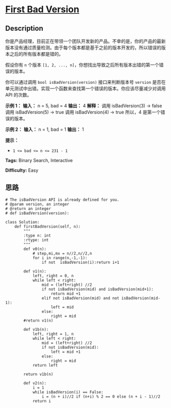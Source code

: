 # [First Bad Version][title]

## Description

你是产品经理，目前正在带领一个团队开发新的产品。不幸的是，你的产品的最新版本没有通过质量检测。由于每个版本都是基于之前的版本开发的，所以错误的版本之后的所有版本都是错的。

假设你有 `n` 个版本 `[1, 2, ..., n]`，你想找出导致之后所有版本出错的第一个错误的版本。

你可以通过调用 `bool isBadVersion(version)` 接口来判断版本号 `version`
是否在单元测试中出错。实现一个函数来查找第一个错误的版本。你应该尽量减少对调用 API 的次数。

**示例 1：**
            **输入：** n = 5, bad = 4    **输出：** 4    **解释：**    调用 isBadVersion(3) -> false     调用 isBadVersion(5) -> true     调用 isBadVersion(4) -> true    所以，4 是第一个错误的版本。    

**示例 2：**
            **输入：** n = 1, bad = 1    **输出：** 1    

**提示：**

  * `1 <= bad <= n <= 231 - 1`


**Tags:** Binary Search, Interactive

**Difficulty:** Easy

## 思路

``` python3
# The isBadVersion API is already defined for you.
# @param version, an integer
# @return an integer
# def isBadVersion(version):

class Solution:
    def firstBadVersion(self, n):
        """
        :type n: int
        :rtype: int
        """
        def v0(n):
            # step,mi,mx = n//2,n//2,n
            for i in range(n,-1,-1):
                if not  isBadVersion(i):return i+1
        
        def v1(n):
            left, right = 0, n
            while left < right:
                mid = (left+right) //2
                if not isBadVersion(mid) and isBadVersion(mid+1):
                    return mid +1
                elif not isBadVersion(mid) and not isBadVersion(mid-1):
                    left = mid
                else:
                    right = mid
        #return v1(n)

        def v1b(n):
            left, right = 1, n
            while left < right:
                mid = (left+right) //2
                if not isBadVersion(mid):
                    left = mid +1
                else:
                    right = mid 
            return left
            
        return v1b(n)  

        def v2(n):
            i = 1
            while isBadVersion(i) == False:
                i = (n + i)//2 if (n+i) % 2 == 0 else (n + i - 1)//2
            return i 
```

[title]: https://leetcode-cn.com/problems/first-bad-version
